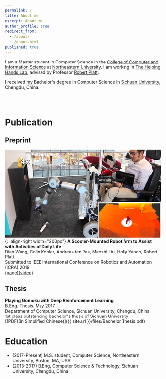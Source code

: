```yaml
---
permalink: /
title: About me
excerpt: About me
author_profile: true
redirect_from:
  - /about/
  - /about.html
published: true
---
```


I am a Master student in Computer Science in the [College of Computer and Information Science](https://www.ccis.northeastern.edu) at [Northeastern University](https://www.northeastern.edu). I am working in [The Helping Hands Lab](https://www2.ccs.neu.edu/research/helpinghands/), advised by Professor [Robert Platt](http://www.ccs.neu.edu/home/rplatt/).

I received my Bachelor's degree in Computer Science in [Sichuan University](http://www.scu.edu.cn), Chengdu, China.

<br><br>

# Publication
## Preprint
![](images/scooter.png){: .align-right width="200px"}
**A Scooter-Mounted Robot Arm to Assist with Activities of Daily Life**  
Dian Wang, Colin Kohler, Andreas ten Pas, Maozhi Liu, Holly Yanco, Robert Platt  
Submitted to IEEE International Conference on Robotics and Automation (ICRA) 2019  
[(page)](https://pointw.github.io/scooter-page/)[(video)](https://www.youtube.com/watch?v=-FqXRtMlc4U&t=2s)

## Thesis
**Playing Gomoku with Deep Reinforcement Learning**  
B.Eng. Thesis. May 2017.  
Department of Computer Science, Sichuan University, Chengdu, China  
1st class outstanding bachelor's thesis of Sichuan University  
[(PDF)(in Simplified Chinese)]({{ site.url }}/files/Bachelor Thesis.pdf)

# Education
+ (2017-Present) M.S. student, Computer Science, Northeastern University, Boston, MA, USA
+ (2013-2017) B.Eng, Computer Science & Technology, Sichuan University, Chengdu, China


